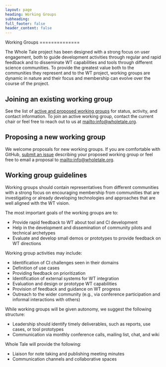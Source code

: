 ```yaml
---
layout: page
heading: Working Groups
subheading: 
full_footer: false
header_content: false
---
```



<div class="row bigtext" markdown="1">
<div class="col-sm-8 col-sm-offset-2" markdown="1">
Working Groups
==============

The Whole Tale project has been designed with a strong focus on user engagement, both to guide development activities through regular and rapid feedback and to disseminate WT capabilities and tools through different science communities. To provide the greatest value both to the communities they represent and to the WT project, working groups are dynamic in nature and their focus and membership can evolve over the course of the project.


## Joining an existing working group

See the list of [active and proposed working groups](current_working_groups.html) for status, activity, and contact information. To join an active working group, contact the current chair or feel free to reach out to us at <mailto:info@wholetale.org>.


## Proposing a new working group

We welcome proposals for new working groups.  If you are comfortable with GitHub, [submit an issue](https://github.com/whole-tale/whole-tale/issues/new) describing your proposed working group or feel free to email a proposal to <mailto:info@wholetale.org>.

## Working group guidelines

Working groups should contain representatives from different communities with a strong focus on encouraging membership from communities that are investigating or already developing technologies and approaches that are well aligned with the WT vision.

The most important goals of the working groups are to: 
* Provide rapid feedback to WT about tool and CI development
* Help in the development and dissemination of community pilots and technical archetypes
* Evaluate and develop small demos or prototypes to provide feedback on WT directions

Working group activities may include:
* Identification of CI challenges seen in their domains
* Definition of use cases 
* Providing feedback on prioritization
* Identification of external systems for WT integration 
* Evaluation and design or prototype WT capabilities
* Provision of feedback and guidance on WT progress
* Outreach to the wider community (e.g., via conference participation and informal interactions with others)

While working groups will be given autonomy, we suggest the following structure:
* Leadership should identify timely deliverables, such as reports, use cases, or tool prototypes
* Communication via monthly conference calls, mailing list, chat, and wiki

Whole Tale will provide the following:
* Liaison for note taking and publishing meeting minutes
* Communication channels and collaborative spaces

</div>
</div>

